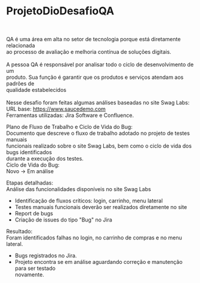 # ProjetoDioDesafioQA
<br>

	
QA é uma área em alta no setor de tecnologia porque está diretamente relacionada <br> ao processo de avaliação e melhoria contínua de soluções digitais.<br><br>
A pessoa QA é responsável por analisar todo o ciclo de desenvolvimento de um <br>produto. Sua função é garantir que os produtos e serviços atendam aos padrões de <br>qualidade estabelecidos<br><br>
Nesse desafio foram feitas algumas análises baseadas no site Swag Labs:<br>
URL base: https://www.saucedemo.com<br>
Ferramentas utilizadas: Jira Software e  Confluence.<br>

Plano de Fluxo de Trabalho e Ciclo de Vida do Bug:<br>
Documento que  descreve o fluxo de trabalho adotado no projeto de testes manuais <br>funcionais realizado sobre o site Swag Labs, bem como o ciclo de vida dos bugs identificados <br>durante a execução dos testes.<br>
Ciclo de Vida do Bug:<br>
Novo → Em análise <br>

 Etapas detalhadas:<br>
 Análise das funcionalidades disponíveis no site Swag Labs<br>
- Identificação de fluxos críticos: login, carrinho, menu lateral<br>
- Testes manuais funcionais deverão ser  realizados diretamente no site<br>
- Report de bugs<br>
- Criação de issues do tipo "Bug" no Jira<br>

Resultado:<br>
Foram identificados falhas no login, no carrinho de compras e no menu lateral.<br>
- Bugs registrados no Jira.<br>
- Projeto encontra se em análise aguardando correção e manutenção para ser testado <br>novamente.<br>
